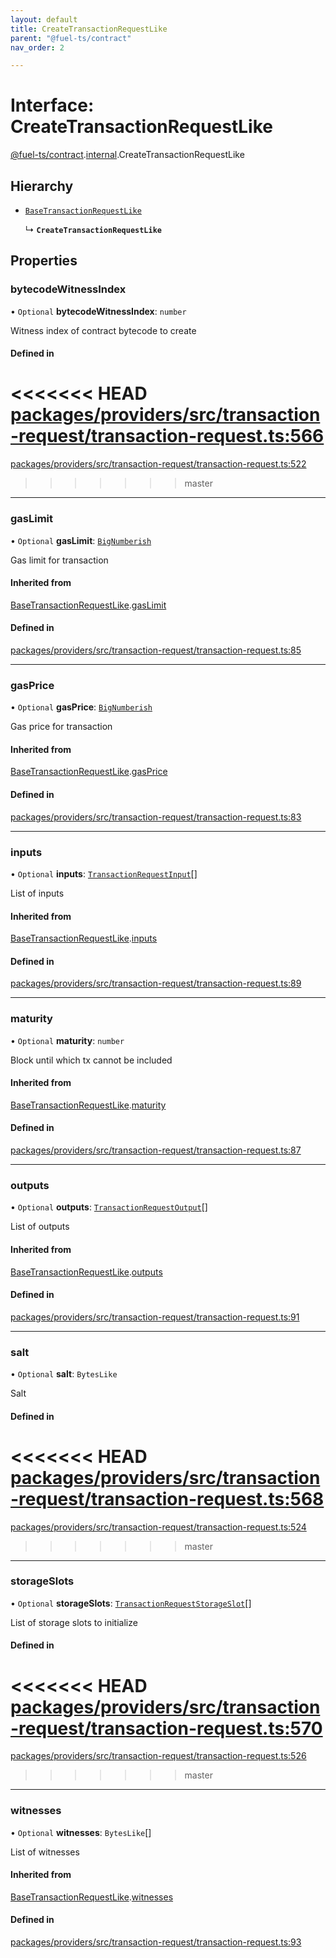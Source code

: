 ```yaml
---
layout: default
title: CreateTransactionRequestLike
parent: "@fuel-ts/contract"
nav_order: 2

---
```


# Interface: CreateTransactionRequestLike

[@fuel-ts/contract](../index.md).[internal](../namespaces/internal.md).CreateTransactionRequestLike

## Hierarchy

- [`BaseTransactionRequestLike`](internal-BaseTransactionRequestLike.md)

  ↳ **`CreateTransactionRequestLike`**

## Properties

### bytecodeWitnessIndex

• `Optional` **bytecodeWitnessIndex**: `number`

Witness index of contract bytecode to create

#### Defined in

<<<<<<< HEAD
[packages/providers/src/transaction-request/transaction-request.ts:566](https://github.com/FuelLabs/fuels-ts/blob/master/packages/providers/src/transaction-request/transaction-request.ts#L566)
=======
[packages/providers/src/transaction-request/transaction-request.ts:522](https://github.com/FuelLabs/fuels-ts/blob/master/packages/providers/src/transaction-request/transaction-request.ts#L522)
>>>>>>> master

___

### gasLimit

• `Optional` **gasLimit**: [`BigNumberish`](../namespaces/internal.md#bignumberish)

Gas limit for transaction

#### Inherited from

[BaseTransactionRequestLike](internal-BaseTransactionRequestLike.md).[gasLimit](internal-BaseTransactionRequestLike.md#gaslimit)

#### Defined in

[packages/providers/src/transaction-request/transaction-request.ts:85](https://github.com/FuelLabs/fuels-ts/blob/master/packages/providers/src/transaction-request/transaction-request.ts#L85)

___

### gasPrice

• `Optional` **gasPrice**: [`BigNumberish`](../namespaces/internal.md#bignumberish)

Gas price for transaction

#### Inherited from

[BaseTransactionRequestLike](internal-BaseTransactionRequestLike.md).[gasPrice](internal-BaseTransactionRequestLike.md#gasprice)

#### Defined in

[packages/providers/src/transaction-request/transaction-request.ts:83](https://github.com/FuelLabs/fuels-ts/blob/master/packages/providers/src/transaction-request/transaction-request.ts#L83)

___

### inputs

• `Optional` **inputs**: [`TransactionRequestInput`](../namespaces/internal.md#transactionrequestinput)[]

List of inputs

#### Inherited from

[BaseTransactionRequestLike](internal-BaseTransactionRequestLike.md).[inputs](internal-BaseTransactionRequestLike.md#inputs)

#### Defined in

[packages/providers/src/transaction-request/transaction-request.ts:89](https://github.com/FuelLabs/fuels-ts/blob/master/packages/providers/src/transaction-request/transaction-request.ts#L89)

___

### maturity

• `Optional` **maturity**: `number`

Block until which tx cannot be included

#### Inherited from

[BaseTransactionRequestLike](internal-BaseTransactionRequestLike.md).[maturity](internal-BaseTransactionRequestLike.md#maturity)

#### Defined in

[packages/providers/src/transaction-request/transaction-request.ts:87](https://github.com/FuelLabs/fuels-ts/blob/master/packages/providers/src/transaction-request/transaction-request.ts#L87)

___

### outputs

• `Optional` **outputs**: [`TransactionRequestOutput`](../namespaces/internal.md#transactionrequestoutput)[]

List of outputs

#### Inherited from

[BaseTransactionRequestLike](internal-BaseTransactionRequestLike.md).[outputs](internal-BaseTransactionRequestLike.md#outputs)

#### Defined in

[packages/providers/src/transaction-request/transaction-request.ts:91](https://github.com/FuelLabs/fuels-ts/blob/master/packages/providers/src/transaction-request/transaction-request.ts#L91)

___

### salt

• `Optional` **salt**: `BytesLike`

Salt

#### Defined in

<<<<<<< HEAD
[packages/providers/src/transaction-request/transaction-request.ts:568](https://github.com/FuelLabs/fuels-ts/blob/master/packages/providers/src/transaction-request/transaction-request.ts#L568)
=======
[packages/providers/src/transaction-request/transaction-request.ts:524](https://github.com/FuelLabs/fuels-ts/blob/master/packages/providers/src/transaction-request/transaction-request.ts#L524)
>>>>>>> master

___

### storageSlots

• `Optional` **storageSlots**: [`TransactionRequestStorageSlot`](../namespaces/internal.md#transactionrequeststorageslot)[]

List of storage slots to initialize

#### Defined in

<<<<<<< HEAD
[packages/providers/src/transaction-request/transaction-request.ts:570](https://github.com/FuelLabs/fuels-ts/blob/master/packages/providers/src/transaction-request/transaction-request.ts#L570)
=======
[packages/providers/src/transaction-request/transaction-request.ts:526](https://github.com/FuelLabs/fuels-ts/blob/master/packages/providers/src/transaction-request/transaction-request.ts#L526)
>>>>>>> master

___

### witnesses

• `Optional` **witnesses**: `BytesLike`[]

List of witnesses

#### Inherited from

[BaseTransactionRequestLike](internal-BaseTransactionRequestLike.md).[witnesses](internal-BaseTransactionRequestLike.md#witnesses)

#### Defined in

[packages/providers/src/transaction-request/transaction-request.ts:93](https://github.com/FuelLabs/fuels-ts/blob/master/packages/providers/src/transaction-request/transaction-request.ts#L93)
